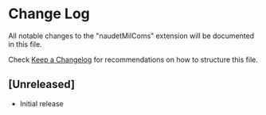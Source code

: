 # Change Log

All notable changes to the "naudetMilComs" extension will be documented in this file.

Check [Keep a Changelog](http://keepachangelog.com/) for recommendations on how to structure this file.

## [Unreleased]

- Initial release